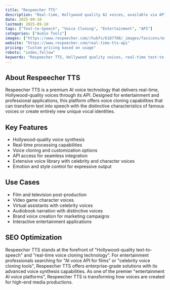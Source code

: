 ```yaml
---
title: "Respeecher TTS"
description: "Real-time, Hollywood quality AI voices, available via API"
date: 2025-09-10
lastmod: 2025-09-10
tags: ["Text-to-Speech", "Voice Cloning", "Entertainment", "API"]
categories: ["Audio Tools"]
images: ["https://www.respeecher.com//hubfs/6187708/_images/favicons/mstile-150x150.png"]
website: "https://www.respeecher.com/real-time-tts-api"
pricing: "Custom pricing based on usage"
robots: "index,follow"
keywords: "Respeecher TTS, Hollywood quality voices, real-time text-to-speech, voice cloning API, entertainment AI"
---
```


## About Respeecher TTS

Respeecher TTS is a premium AI voice technology that delivers real-time, Hollywood-quality voices through its API. Designed for entertainment and professional applications, this platform offers voice cloning capabilities that can transform text into speech with the distinctive characteristics of famous voices or create entirely new unique vocal identities.

## Key Features

- Hollywood-quality voice synthesis
- Real-time processing capabilities
- Voice cloning and customization options
- API access for seamless integration
- Extensive voice library with celebrity and character voices
- Emotion and style control for expressive output

## Use Cases

- Film and television post-production
- Video game character voices
- Virtual assistants with celebrity voices
- Audiobook narration with distinctive voices
- Brand voice creation for marketing campaigns
- Interactive entertainment applications

## SEO Optimization

Respeecher TTS stands at the forefront of "Hollywood-quality text-to-speech" and "real-time voice cloning technology". For entertainment professionals searching for "AI voice API for films" or "celebrity voice cloning tools", Respeecher TTS offers enterprise-grade solutions with its advanced voice synthesis capabilities. As one of the premier "entertainment AI voice platforms", Respeecher TTS is transforming how voices are created for high-end media productions.